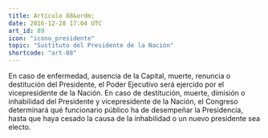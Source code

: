 ```yaml
---
title: Artículo 88&ordm;
date: 2016-12-28 17:04 UTC
art_id: 89
icon: "icono_presidente"
topic: "Sustituto del Presidente de la Nación"
shortcode: "art-88"
---
```

En caso de enfermedad, ausencia de la Capital, muerte, renuncia o destitución del Presidente, el Poder Ejecutivo será ejercido por el vicepresidente de la Nación. En caso de destitución, muerte, dimisión o inhabilidad del Presidente y vicepresidente de la Nación, el Congreso determinará qué funcionario público ha de desempeñar la Presidencia, hasta que haya cesado la causa de la inhabilidad o un nuevo presidente sea electo.
